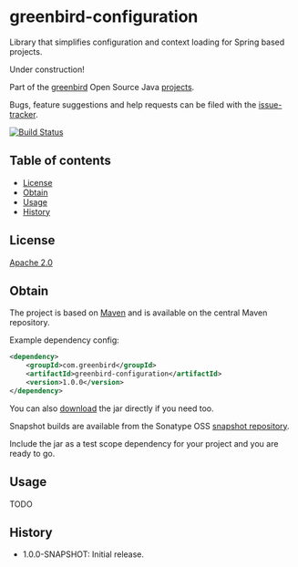 # greenbird-configuration
Library that simplifies configuration and context loading for Spring based projects.

Under construction!

Part of the [greenbird] Open Source Java [projects].

Bugs, feature suggestions and help requests can be filed with the [issue-tracker].

[![Build Status][build-badge]][build-link]

## Table of contents
- [License](#license)
- [Obtain](#obtain)
- [Usage](#usage)
- [History](#history)

## License
[Apache 2.0]

## Obtain
The project is based on [Maven] and is available on the central Maven repository.

Example dependency config:

```xml
<dependency>
    <groupId>com.greenbird</groupId>
    <artifactId>greenbird-configuration</artifactId>
    <version>1.0.0</version>
</dependency>
```

You can also [download] the jar directly if you need too.

Snapshot builds are available from the Sonatype OSS [snapshot repository].

Include the jar as a test scope dependency for your project and you are ready to go.

## Usage

TODO

## History
- 1.0.0-SNAPSHOT: Initial release.

[Apache 2.0]:          http://www.apache.org/licenses/LICENSE-2.0.html
[build-badge]:         https://build.greenbird.com/job/greenbird-configuration/badge/icon
[build-link]:          https://build.greenbird.com/job/greenbird-configuration/
[CausedByMatcher]:     https://github.com/greenbird/greenbird-configuration/blob/master/src/main/java/com/greenbird/test/matchers/CausedByMatcher.java
[download]:            http://search.maven.org/#search|ga|1|greenbird-configuration
[greenbird]:           http://greenbird.com/
[issue-tracker]:       https://github.com/greenbird/greenbird-configuration/issues
[Maven]:               http://maven.apache.org/
[projects]:            http://greenbird.github.io/
[snapshot repository]: https://oss.sonatype.org/content/repositories/snapshots/com/greenbird/greenbird-configuration

